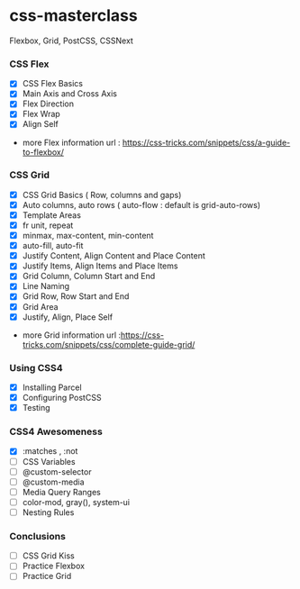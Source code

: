 # css-masterclass

Flexbox, Grid, PostCSS, CSSNext

### CSS Flex
 - [x] CSS Flex Basics
 - [x] Main Axis and Cross Axis
 - [x] Flex Direction
 - [x] Flex Wrap
 - [x] Align Self

 * more Flex information url : https://css-tricks.com/snippets/css/a-guide-to-flexbox/

### CSS Grid
 - [x] CSS Grid Basics ( Row, columns and gaps) 
 - [x] Auto columns, auto rows ( auto-flow : default is grid-auto-rows)
 - [x] Template Areas
 - [x] fr unit, repeat
 - [x] minmax, max-content, min-content
 - [x] auto-fill, auto-fit
 - [x] Justify Content, Align Content and Place Content
 - [x] Justify Items, Align Items and Place Items
 - [x] Grid Column, Column Start and End
 - [x] Line Naming
 - [x] Grid Row, Row Start and End
 - [x] Grid Area
 - [x] Justify, Align, Place Self
 
 * more Grid information url :https://css-tricks.com/snippets/css/complete-guide-grid/

### Using CSS4
 - [x] Installing Parcel
 - [x] Configuring PostCSS
 - [x] Testing

### CSS4 Awesomeness
 - [x] :matches , :not
 - [ ] CSS Variables
 - [ ] @custom-selector
 - [ ] @custom-media
 - [ ] Media Query Ranges
 - [ ] color-mod, gray(), system-ui
 - [ ] Nesting Rules

### Conclusions
 - [ ] CSS Grid Kiss
 - [ ] Practice Flexbox
 - [ ] Practice Grid
